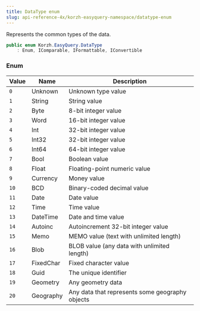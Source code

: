 ```yaml
---
title: DataType enum
slug: api-reference-4x/korzh-easyquery-namespace/datatype-enum
---
```


Represents the common types of the data.
```csharp
public enum Korzh.EasyQuery.DataType
    : Enum, IComparable, IFormattable, IConvertible

```

### Enum

| Value | Name | Description | 
| --- | --- | --- | 
| `0` | Unknown | Unknown type value | 
| `1` | String | String value | 
| `2` | Byte | 8-bit integer value | 
| `3` | Word | 16-bit integer value | 
| `4` | Int | 32-bit integer value | 
| `5` | Int32 | 32-bit integer value | 
| `6` | Int64 | 64-bit integer value | 
| `7` | Bool | Boolean value | 
| `8` | Float | Floating-point numeric value | 
| `9` | Currency | Money value | 
| `10` | BCD | Binary-coded decimal value | 
| `11` | Date | Date value | 
| `12` | Time | Time value | 
| `13` | DateTime | Date and time value | 
| `14` | Autoinc | Autoincrement 32-bit integer value | 
| `15` | Memo | MEMO value (text with unlimited length) | 
| `16` | Blob | BLOB value (any data with unlimited length) | 
| `17` | FixedChar | Fixed character value | 
| `18` | Guid | The unique identifier | 
| `19` | Geometry | Any geometry data | 
| `20` | Geography | Any data that represents some geography objects |